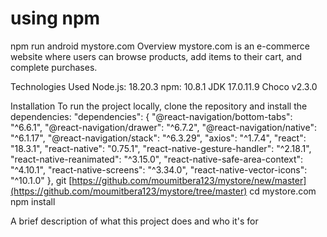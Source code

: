  # using npm
npm run android
mystore.com
Overview
mystore.com is an e-commerce website where users can browse products, add items to their cart, and complete purchases.

Technologies Used
Node.js: 18.20.3
npm: 10.8.1
JDK 17.0.11.9
Choco v2.3.0


Installation
To run the project locally, clone the repository and install the dependencies:
 "dependencies": {
    "@react-navigation/bottom-tabs": "^6.6.1",
    "@react-navigation/drawer": "^6.7.2",
    "@react-navigation/native": "^6.1.17",
    "@react-navigation/stack": "^6.3.29",
    "axios": "^1.7.4",
    "react": "18.3.1",
    "react-native": "0.75.1",
    "react-native-gesture-handler": "^2.18.1",
    "react-native-reanimated": "^3.15.0",
    "react-native-safe-area-context": "^4.10.1",
    "react-native-screens": "^3.34.0",
    "react-native-vector-icons": "^10.1.0"
  },
git [https://github.com/moumitbera123/mystore/new/master](https://github.com/moumitbera123/mystore/tree/master)
cd mystore.com
npm install
 
A brief description of what this project does and who it's for
